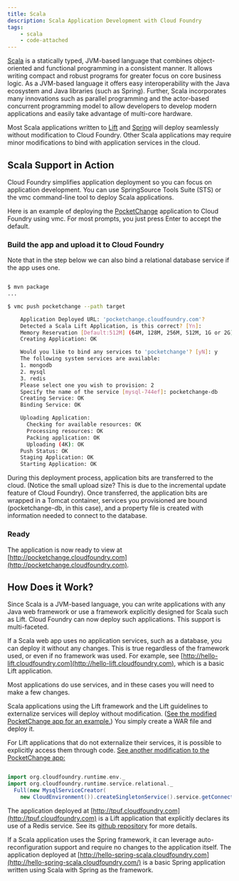 ```yaml
---
title: Scala
description: Scala Application Development with Cloud Foundry
tags:
    - scala
    - code-attached
---
```


[Scala](http://www.scala-lang.org/) is a statically typed, JVM-based language that combines object-oriented and functional programming in a consistent manner. It allows writing compact and robust programs for greater focus on core business logic. As a JVM-based language it offers easy interoperability with the Java ecosystem and Java libraries (such as Spring). Further, Scala incorporates many innovations such as parallel programming and the actor-based concurrent programming model to allow developers to develop modern applications and easily take advantage of multi-core hardware.

Most Scala applications written to [Lift](http://liftweb.net/) and [Spring](http://springframework.org/) will deploy seamlessly without modification to Cloud Foundry.  Other Scala applications may require minor modifications to bind with application services in the cloud.

## Scala Support in Action

Cloud Foundry simplifies application deployment so you can focus on application development. You can use SpringSource Tools Suite (STS) or the vmc command-line tool to deploy Scala applications.

Here is an example of deploying the [PocketChange](https://github.com/cloudfoundry-samples/pocketchangeapp-cf-runtime) application to Cloud Foundry using vmc. For most prompts, you just press Enter to accept the default.

### Build the app and upload it to Cloud Foundry

Note that in the step below we can also bind a relational database service if the app uses one.

```bash

$ mvn package
...

$ vmc push pocketchange --path target

    Application Deployed URL: 'pocketchange.cloudfoundry.com'?
    Detected a Scala Lift Application, is this correct? [Yn]:
    Memory Reservation [Default:512M] (64M, 128M, 256M, 512M, 1G or 2G)
    Creating Application: OK

    Would you like to bind any services to 'pocketchange'? [yN]: y
    The following system services are available:
    1. mongodb
    2. mysql
    3. redis
    Please select one you wish to provision: 2
    Specify the name of the service [mysql-744ef]: pocketchange-db
    Creating Service: OK
    Binding Service: OK

    Uploading Application:
      Checking for available resources: OK
      Processing resources: OK
      Packing application: OK
      Uploading (4K): OK
    Push Status: OK
    Staging Application: OK
    Starting Application: OK

```

During this deployment process, application bits are transferred to the cloud. (Notice the small upload size? This is due to the incremental update feature of Cloud Foundry). Once transferred, the application bits are wrapped in a Tomcat container, services you provisioned are bound (pocketchange-db, in this case), and a property file is created with information needed to connect to the database.

### Ready
The application is now ready to view at [http://pocketchange.cloudfoundry.com](http://pocketchange.cloudfoundry.com).

## How Does it Work?

Since Scala is a JVM-based language, you can write applications with any Java web framework or use a framework explicitly designed for Scala such as Lift. Cloud Foundry can now deploy such applications. This support is multi-faceted.

If a Scala web app uses no application services, such as a database, you can deploy it without any changes. This is true regardless of the framework used, or even if no framework was used. For example, see [http://hello-lift.cloudfoundry.com](http://hello-lift.cloudfoundry.com), which is a basic Lift application.

Most applications do use services, and in these cases you will need to make a few changes.

Scala applications using the Lift framework and the Lift guidelines to externalize services will deploy without modification. ([See the modified PocketChange app for an example.](https://github.com/cloudfoundry-samples/pocketchangeapp-prop)) You simply create a WAR file and deploy it.

For Lift applications that do not externalize their services, it is possible to explicitly access them through code. [See another modification to the PocketChange app:](https://github.com/cloudfoundry-samples/pocketchangeapp-cf-runtime)

```scala

import org.cloudfoundry.runtime.env._
import org.cloudfoundry.runtime.service.relational._
  Full(new MysqlServiceCreator(
    new CloudEnvironment()).createSingletonService().service.getConnection())

```

The application deployed at [http://tpuf.cloudfoundry.com](http://tpuf.cloudfoundry.com) is a Lift application that explicitly declares its use of a Redis service. See its [github repository](https://github.com/dcbriccetti/talking-puffin/) for more details.

If a Scala application uses the Spring framework, it can leverage auto-reconfiguration support and require no changes to the application itself. The application deployed at [http://hello-spring-scala.cloudfoundry.com](http://hello-spring-scala.cloudfoundry.com/) is a basic Spring application written using Scala with Spring as the framework.

